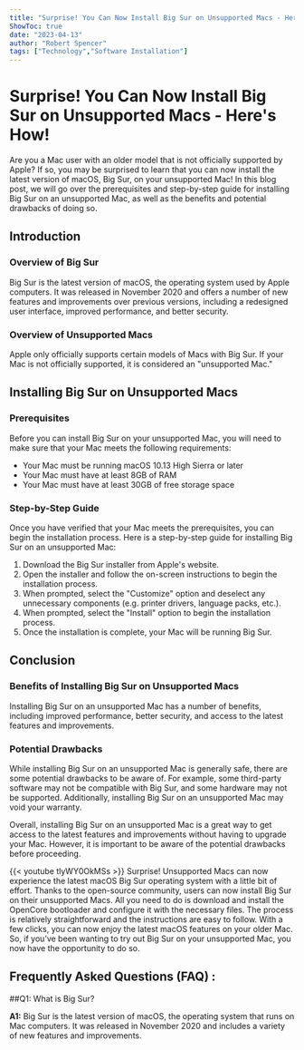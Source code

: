 ```yaml
---
title: "Surprise! You Can Now Install Big Sur on Unsupported Macs - Here's How!"
ShowToc: true 
date: "2023-04-13"
author: "Robert Spencer" 
tags: ["Technology","Software Installation"]
---
```

# Surprise! You Can Now Install Big Sur on Unsupported Macs - Here's How!

Are you a Mac user with an older model that is not officially supported by Apple? If so, you may be surprised to learn that you can now install the latest version of macOS, Big Sur, on your unsupported Mac! In this blog post, we will go over the prerequisites and step-by-step guide for installing Big Sur on an unsupported Mac, as well as the benefits and potential drawbacks of doing so.

## Introduction

### Overview of Big Sur

Big Sur is the latest version of macOS, the operating system used by Apple computers. It was released in November 2020 and offers a number of new features and improvements over previous versions, including a redesigned user interface, improved performance, and better security.

### Overview of Unsupported Macs

Apple only officially supports certain models of Macs with Big Sur. If your Mac is not officially supported, it is considered an "unsupported Mac."

## Installing Big Sur on Unsupported Macs

### Prerequisites

Before you can install Big Sur on your unsupported Mac, you will need to make sure that your Mac meets the following requirements:

- Your Mac must be running macOS 10.13 High Sierra or later
- Your Mac must have at least 8GB of RAM
- Your Mac must have at least 30GB of free storage space

### Step-by-Step Guide

Once you have verified that your Mac meets the prerequisites, you can begin the installation process. Here is a step-by-step guide for installing Big Sur on an unsupported Mac:

1. Download the Big Sur installer from Apple's website.
2. Open the installer and follow the on-screen instructions to begin the installation process.
3. When prompted, select the "Customize" option and deselect any unnecessary components (e.g. printer drivers, language packs, etc.).
4. When prompted, select the "Install" option to begin the installation process.
5. Once the installation is complete, your Mac will be running Big Sur.

## Conclusion

### Benefits of Installing Big Sur on Unsupported Macs

Installing Big Sur on an unsupported Mac has a number of benefits, including improved performance, better security, and access to the latest features and improvements.

### Potential Drawbacks

While installing Big Sur on an unsupported Mac is generally safe, there are some potential drawbacks to be aware of. For example, some third-party software may not be compatible with Big Sur, and some hardware may not be supported. Additionally, installing Big Sur on an unsupported Mac may void your warranty.

Overall, installing Big Sur on an unsupported Mac is a great way to get access to the latest features and improvements without having to upgrade your Mac. However, it is important to be aware of the potential drawbacks before proceeding.

{{< youtube tlyWY0OkMSs >}} 
Surprise! Unsupported Macs can now experience the latest macOS Big Sur operating system with a little bit of effort. Thanks to the open-source community, users can now install Big Sur on their unsupported Macs. All you need to do is download and install the OpenCore bootloader and configure it with the necessary files. The process is relatively straightforward and the instructions are easy to follow. With a few clicks, you can now enjoy the latest macOS features on your older Mac. So, if you’ve been wanting to try out Big Sur on your unsupported Mac, you now have the opportunity to do so.

## Frequently Asked Questions (FAQ) :
##Q1: What is Big Sur?

**A1:** Big Sur is the latest version of macOS, the operating system that runs on Mac computers. It was released in November 2020 and includes a variety of new features and improvements.





